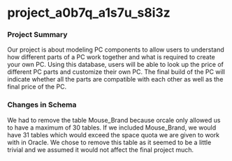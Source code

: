 # project_a0b7q_a1s7u_s8i3z

### Project Summary

Our project is about modeling PC components to allow users to understand how different parts of a PC work together and what is required to create your own PC. Using this database, users will be able to look up the price of different PC parts and customize their own PC. The final build of the PC will indicate whether all the parts are compatible with each other as well as the final price of the PC.

### Changes in Schema

We had to remove the table Mouse_Brand because orcale only allowed us to have a maximum of 30 tables. If we included Mouse_Brand, we would have 31 tables which would exceed the space quota we are given to work with in Oracle. We chose to remove this table as it seemed to be a little trivial and we assumed it would not affect the final project much.
